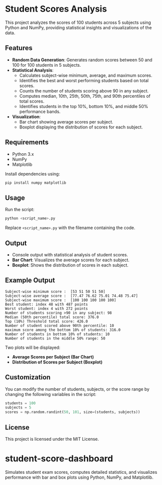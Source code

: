 
# Student Scores Analysis

This project analyzes the scores of 100 students across 5 subjects using Python and NumPy, providing statistical insights and visualizations of the data.

## Features

- **Random Data Generation**: Generates random scores between 50 and 100 for 100 students in 5 subjects.
- **Statistical Analysis**:
  - Calculates subject-wise minimum, average, and maximum scores.
  - Identifies the best and worst performing students based on total scores.
  - Counts the number of students scoring above 90 in any subject.
  - Computes median, 10th, 25th, 50th, 75th, and 90th percentiles of total scores.
  - Identifies students in the top 10%, bottom 10%, and middle 50% performance bands.
- **Visualization**:
  - Bar chart showing average scores per subject.
  - Boxplot displaying the distribution of scores for each subject.

## Requirements

- Python 3.x
- NumPy
- Matplotlib

Install dependencies using:
```bash
pip install numpy matplotlib
```

## Usage

Run the script:
```bash
python <script_name>.py
```

Replace `<script_name>.py` with the filename containing the code.

## Output

- Console output with statistical analysis of student scores.
- **Bar Chart**: Visualizes the average scores for each subject.
- **Boxplot**: Shows the distribution of scores in each subject.

## Example Output

```
Subject-wise minimum score :  [53 51 50 51 50]
Subject-wise average score :  [77.47 76.62 75.01 74.48 75.47]
Subject-wise maximum score :  [100 100 100 100 100]
Best student: index 48 with 487 points
Worst student: index 4 with 272 points
Number of students scoring >90 in any subject: 98
Median (50th percentile) total score: 376.0
Top (10%) Threshold total score: 426.0
Number of student scored above 90th percentile: 10
maximum score among the bottom 10% of students: 316.0
Number of students in bottom 10% of students: 10
Number of students in the middle 50% range: 50
```

Two plots will be displayed:
- **Average Scores per Subject (Bar Chart)**
- **Distribution of Scores per Subject (Boxplot)**

## Customization

You can modify the number of students, subjects, or the score range by changing the following variables in the script:
```python
students = 100
subjects = 5
scores = np.random.randint(50, 101, size=(students, subjects))
```

## License

This project is licensed under the MIT License.

# student-score-dashboard
Simulates student exam scores, computes detailed statistics, and visualizes performance with bar and box plots using Python, NumPy, and Matplotlib.

